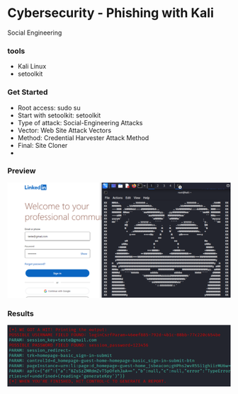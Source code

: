# Cybersecurity - Phishing with Kali

Social Engineering

### tools

- Kali Linux
- setoolkit

### Get Started

- Root access: sudo su 
- Start with setoolkit: setoolkit
- Type of attack: Social-Engineering Attacks
- Vector: Web Site Attack Vectors
- Method: Credential Harvester Attack Method 
- Final: Site Cloner
- 
### Preview
<img src="https://github.com/carlossfb/Cybersecurity_Pishing_Kali/blob/main/setoolkit_preview.png">

### Results

<img src="https://github.com/carlossfb/Cybersecurity_Pishing_Kali/blob/main/Catch.png">

